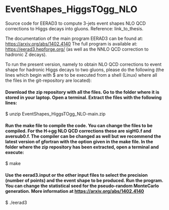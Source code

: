 # EventShapes_HiggsTOgg_NLO
Source code for EERAD3 to compute 3-jets event shapes NLO QCD corrections to Higgs decays into gluons. Reference: link_to_thesis.

The documentation of the main program EERAD3 can be found at: https://arxiv.org/abs/1402.4140
The full program is available at: https://eerad3.hepforge.org/ (as well as the NNLO QCD correction to hadronic Z decays).


To run the present version, namely to obtain NLO QCD corrections to event shape for hadronic Higgs decays to two gluons, please do the following (the lines which begin with $ are to be executed from a shell (Linux) where all the files in the git-repository are located):

#### Download the zip repository with all the files. Go to the folder where it is stored in your laptop. Open a terminal. Extract the files with the following lines:

$ unzip EventShapes_HiggsTOgg_NLO-main.zip

#### Run the make file to compile the code. You can change the files to be compiled. For the H->gg NLO QCD corrections these are sigHG.f and aversub0.f. The compiler can be changed as well but we recommend the latest version of gfortran with the option given in the make file. In the folder where the zip repository has been extracted, open a terminal and execute:

$ make


#### Use the eerad3.input or the other input files to select the precision (number of points) and the event shape to be produced. Run the program. You can change the statistical seed for the pseudo-random MonteCarlo generation. More information at https://arxiv.org/abs/1402.4140

$ ./eerad3 
